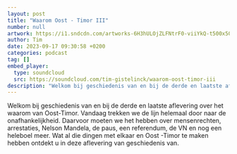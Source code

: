 ```yaml
---
layout: post
title: "Waarom Oost - Timor III"
number: null
artwork: https://i1.sndcdn.com/artworks-6H3hULOjZLFNtrF0-viiYkQ-t500x500.jpg
author: Tim
date: 2023-09-17 09:30:58 +0200
categories: podcast
tag: []
embed_player:
  type: soundcloud
  src: https://soundcloud.com/tim-gistelinck/waarom-oost-timor-iii
description: "Welkom bij geschiedenis van en bij de derde en laatste aflevering over het waarom van Oost-Timor."
---
```

Welkom bij geschiedenis van en bij de derde en laatste aflevering over het waarom van Oost-Timor. Vandaag trekken we de lijn helemaal door naar de onafhankelijkheid. Daarvoor moeten we het hebben over mensenrechten, arrestaties, Nelson Mandela, de paus, een referendum, de VN en nog een heleboel meer. Wat al die dingen met elkaar en Oost -Timor te maken hebben ontdekt u in deze aflevering van geschiedenis van.